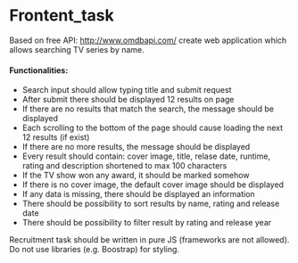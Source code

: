 # Frontent_task
Based on free API: http://www.omdbapi.com/ create web application which allows searching TV series by name.

#### Functionalities:

- Search input should allow typing title and submit request
- After submit there should be displayed 12 results on page
- If there are no results that match the search, the message should be displayed
- Each scrolling to the bottom of the page should cause loading the next 12 results (if exist)
- If there are no more results, the message should be displayed
- Every result should contain: cover image, title, relase date, runtime, rating and description shortened to max 100 characters
- If the TV show won any award, it should be marked somehow
- If there is no cover image, the default cover image should be displayed
- If any data is missing, there should be displayed an information
- There should be possibility to sort results by name, rating and release date
- There should be possibility to filter result by rating and release year

Recruitment task should be written in pure JS (frameworks are not allowed).
Do not use libraries (e.g. Boostrap) for styling.
